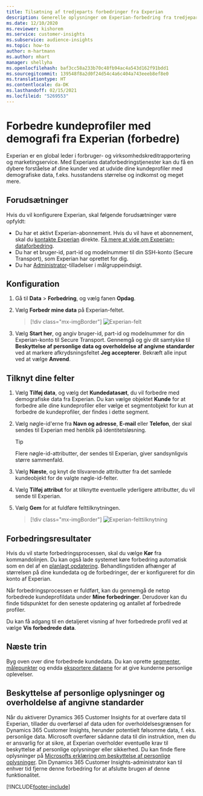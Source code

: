 ```yaml
---
title: Tilsætning af tredjeparts forbedringer fra Experian
description: Generelle oplysninger om Experian-forbedring fra tredjepart.
ms.date: 12/10/2020
ms.reviewer: kishorem
ms.service: customer-insights
ms.subservice: audience-insights
ms.topic: how-to
author: m-hartmann
ms.author: mhart
manager: shellyha
ms.openlocfilehash: baf3cc58a233b70c48fb94ac4a543d162f91bdd1
ms.sourcegitcommit: 139548f8a2d0f24d54c4a6c404a743eeeb8ef8e0
ms.translationtype: HT
ms.contentlocale: da-DK
ms.lasthandoff: 02/15/2021
ms.locfileid: "5269553"
---
```

# <a name="enrich-customer-profiles-with-demographics-from-experian-preview"></a>Forbedre kundeprofiler med demografi fra Experian (forbedre)

Experian er en global leder i forbruger- og virksomhedskreditrapportering og marketingservice. Med Experians dataforbedringstjenester kan du få en dybere forståelse af dine kunder ved at udvide dine kundeprofiler med demografiske data, f.eks. husstandens størrelse og indkomst og meget mere.

## <a name="prerequisites"></a>Forudsætninger

Hvis du vil konfigurere Experian, skal følgende forudsætninger være opfyldt:

- Du har et aktivt Experian-abonnement. Hvis du vil have et abonnement, skal du [kontakte Experian](https://www.experian.com/marketing-services/contact) direkte. [Få mere at vide om Experian-dataforbedring](https://www.experian.com/marketing-services/microsoft?cmpid=ems_web_mci_cdppage).
- Du har et bruger-id, part-id og modelnummer til din SSH-konto (Secure Transport), som Experian har oprettet for dig.
- Du har [Administrator](permissions.md#administrator)-tilladelser i målgruppeindsigt.

## <a name="configuration"></a>Konfiguration

1. Gå til **Data** > **Forbedring**, og vælg fanen **Opdag**.

1. Vælg **Forbedr mine data** på Experian-feltet.

   > [!div class="mx-imgBorder"]
   > ![Experian-felt](media/experian-tile.png "Experian-felt")

1. Vælg **Start her**, og angiv bruger-id, part-id og modelnummer for din Experian-konto til Secure Transport. Gennemgå og giv dit samtykke til **Beskyttelse af personlige data og overholdelse af angivne standarder** ved at markere afkrydsningsfeltet **Jeg accepterer**. Bekræft alle input ved at vælge **Anvend**.

## <a name="map-your-fields"></a>Tilknyt dine felter

1.  Vælg **Tilføj data**, og vælg det **Kundedatasæt**, du vil forbedre med demografiske data fra Experian. Du kan vælge objektet **Kunde** for at forbedre alle dine kundeprofiler eller vælge et segmentobjekt for kun at forbedre de kundeprofiler, der findes i dette segment.

1. Vælg nøgle-id'erne fra **Navn og adresse**, **E-mail** eller **Telefon**, der skal sendes til Experian med henblik på identitetsløsning.

   > [!TIP]
   > Flere nøgle-id-attributter, der sendes til Experian, giver sandsynligvis større sammenfald.

1. Vælg **Næste**, og knyt de tilsvarende attributter fra det samlede kundeobjekt for de valgte nøgle-id-felter.

1. Vælg **Tilføj attribut** for at tilknytte eventuelle yderligere attributter, du vil sende til Experian.

1.  Vælg **Gem** for at fuldføre felttilknytningen.

    > [!div class="mx-imgBorder"]
    > ![Experian-felttilknytning](media/experian-field-mapping.png "Experian-felttilknytning")

## <a name="enrichment-results"></a>Forbedringsresultater

Hvis du vil starte forbedringsprocessen, skal du vælge **Kør** fra kommandolinjen. Du kan også lade systemet køre forbedring automatisk som en del af en [planlagt opdatering](system.md#schedule-tab). Behandlingstiden afhænger af størrelsen på dine kundedata og de forbedringer, der er konfigureret for din konto af Experian.

Når forbedringsprocessen er fuldført, kan du gennemgå de netop forbedrede kundeprofildata under **Mine forbedringer**. Derudover kan du finde tidspunktet for den seneste opdatering og antallet af forbedrede profiler.

Du kan få adgang til en detaljeret visning af hver forbedrede profil ved at vælge **Vis forbedrede data**.

## <a name="next-steps"></a>Næste trin

Byg oven over dine forbedrede kundedata. Du kan oprette [segmenter](segments.md), [målepunkter](measures.md) og endda [eksportere dataene](export-destinations.md) for at give kunderne personlige oplevelser.

## <a name="data-privacy-and-compliance"></a>Beskyttelse af personlige oplysninger og overholdelse af angivne standarder

Når du aktiverer Dynamics 365 Customer Insights for at overføre data til Experian, tillader du overførsel af data uden for overholdelsesgrænsen for Dynamics 365 Customer Insights, herunder potentielt følsomme data, f. eks. personlige data. Microsoft overfører sådanne data til din instruktion, men du er ansvarlig for at sikre, at Experian overholder eventuelle krav til beskyttelse af personlige oplysninger eller sikkerhed. Du kan finde flere oplysninger på [Microsofts erklæring om beskyttelse af personlige oplysninger](https://go.microsoft.com/fwlink/?linkid=396732).
Din Dynamics 365 Customer Insights-administrator kan til enhver tid fjerne denne forbedring for at afslutte brugen af denne funktionalitet.


[!INCLUDE[footer-include](../includes/footer-banner.md)]